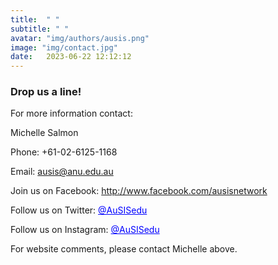 ```yaml
---
title:  " "
subtitle: " "
avatar: "img/authors/ausis.png"
image: "img/contact.jpg"
date:   2023-06-22 12:12:12
---
```


### Drop us a line!

For more information contact:

Michelle Salmon

Phone: +61-02-6125-1168 

Email: ausis@anu.edu.au

Join us on Facebook: http://www.facebook.com/ausisnetwork

Follow us on Twitter: <a href="https://twitter.com/ausisedu" style="color:blue;" target="_blank" rel="noopener noreferrer">@AuSISedu</a>

Follow us on Instagram: <a href="https://www.instagram.com/ausisedu/?hl=en" style="color:blue;" target="_blank" rel="noopener noreferrer">@AuSISedu</a>

For website comments, please contact Michelle above.
